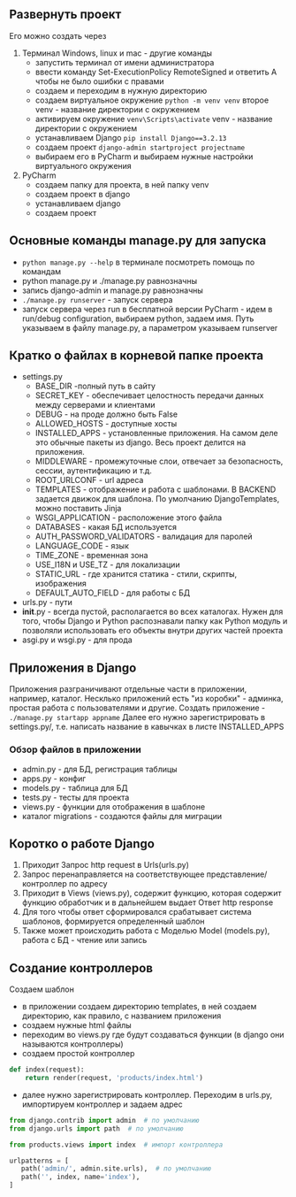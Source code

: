## Развернуть проект
Его можно создать через
1. Терминал Windows, linux и mac - другие команды
   - запустить терминал от имени администратора
   - ввести команду Set-ExecutionPolicy RemoteSigned и ответить A чтобы не было ошибки с правами
   - создаем и переходим в нужную директорию
   - создаем виртуальное окружение `python -m venv venv` второе venv - название директории с окружением
   - активируем окружение `venv\Scripts\activate` venv - название директории с окружением
   - устанавливаем Django `pip install Django==3.2.13`
   - создаем проект `django-admin startproject projectname`
   - выбираем его в PyCharm и выбираем нужные настройки виртуального окружения
2. PyCharm
   - создаем папку для проекта, в ней папку venv
   - создаем проект в django
   - устанавливаем django
   - создаем проект

## Основные команды manage.py для запуска
- `python manage.py --help` в терминале посмотреть помощь по командам
- python manage.py и ./manage.py равнозначны
- запись django-admin и manage.py равнозначны
- `./manage.py runserver` - запуск сервера
- запуск сервера через run в бесплатной версии PyCharm - идем в run/debug configuration, выбираем python, задаем имя. Путь указываем в файлу manage.py, а параметром указываем runserver

## Кратко о файлах в корневой папке проекта
- settings.py
   * BASE_DIR -полный путь в сайту
   * SECRET_KEY - обеспечивает целостность передачи данных между серверами и клиентами
   * DEBUG - на проде должно быть False
   * ALLOWED_HOSTS - доступные хосты
   * INSTALLED_APPS - установленные приложения. На самом деле это обычные пакеты из django. Весь проект делится на приложения.
   * MIDDLEWARE - промежуточные слои, отвечает за безопасность, сессии, аутентификацию и т.д.
   * ROOT_URLCONF - url адреса
   * TEMPLATES - отображение и работа с шаблонами. В BACKEND задается движок для шаблона. По умолчанию DjangoTemplates, можно поставить Jinja
   * WSGI_APPLICATION - расположение этого файла
   * DATABASES - какая БД используется
   * AUTH_PASSWORD_VALIDATORS - валидация для паролей
   * LANGUAGE_CODE - язык
   * TIME_ZONE - временная зона
   * USE_I18N и USE_TZ - для локализации
   * STATIC_URL - где хранится статика - стили, скрипты, изображения
   * DEFAULT_AUTO_FIELD - для работы с БД
- urls.py - пути
- __init__.py - всегда пустой, располагается во всех каталогах. Нужен для того, чтобы Django и Python распознавали папку как Python модуль и позволяли использовать его объекты внутри других частей проекта
- asgi.py и wsgi.py - для прода

## Приложения в Django
Приложения разграничивают отдельные части в приложении, например, каталог. Несклько приложений есть "из коробки" - админка, простая работа с пользователями и другие.
Создать приложение - `./manage.py startapp appname`
Далее его нужно зарегистрировать в settings.py/, т.е. написать название в кавычках в листе INSTALLED_APPS
### Обзор файлов в приложении
- admin.py - для БД, регистрация таблицы
- apps.py - конфиг
- models.py - таблица для БД
- tests.py - тесты для проекта
- views.py - функции для отображения в шаблоне
- каталог migrations - создаются файлы для миграции

## Коротко о работе Django
1. Приходит Запрос http request в Urls(urls.py)
2. Запрос перенаправляется на соответствующее представление/контроллер по адресу
3. Приходит в Views (views.py), содержит функцию, которая содержит функцию обработчик и в дальнейшем выдает Ответ http response
4. Для того чтобы ответ сформировался срабатывает система шаблонов, формируется определенный шаблон
5. Также может происходить работа с Моделью Model (models.py), работа с БД - чтение или запись

## Создание контроллеров
Создаем шаблон
- в приложении создаем директорию templates, в ней создаем директорию, как правило, с названием приложения
- создаем нужные html файлы
- переходим во views.py где будут создаваться функции (в django они называются контроллеры)
- создаем простой контроллер
```python
def index(request):
    return render(request, 'products/index.html')
```
- далее нужно зарегистрировать контроллер. Переходим в urls.py, импортируем контроллер и задаем адрес
 ```python
from django.contrib import admin  # по умолчанию
from django.urls import path  # по умолчанию

from products.views import index  # импорт контроллера

urlpatterns = [
    path('admin/', admin.site.urls),  # по умолчанию
    path('', index, name='index'),
]
 ```
